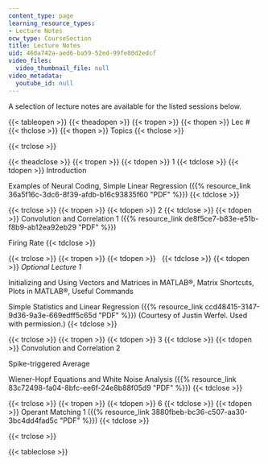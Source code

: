 ```yaml
---
content_type: page
learning_resource_types:
- Lecture Notes
ocw_type: CourseSection
title: Lecture Notes
uid: 460a742a-aed6-ba59-52ed-99fe80d2edcf
video_files:
  video_thumbnail_file: null
video_metadata:
  youtube_id: null
---
```


A selection of lecture notes are available for the listed sessions below.

{{< tableopen >}}
{{< theadopen >}}
{{< tropen >}}
{{< thopen >}}
Lec #
{{< thclose >}}
{{< thopen >}}
Topics
{{< thclose >}}

{{< trclose >}}

{{< theadclose >}}
{{< tropen >}}
{{< tdopen >}}
1
{{< tdclose >}}
{{< tdopen >}}
Introduction  
  
Examples of Neural Coding, Simple Linear Regression ({{% resource_link 36a5f16c-3dc6-8f39-afdb-b16c93835f60 "PDF" %}})
{{< tdclose >}}

{{< trclose >}}
{{< tropen >}}
{{< tdopen >}}
2
{{< tdclose >}}
{{< tdopen >}}
Convolution and Correlation 1 ({{% resource_link de8f5ce7-b83e-e51b-f8b9-ab12ea92eb29 "PDF" %}})  
  
Firing Rate
{{< tdclose >}}

{{< trclose >}}
{{< tropen >}}
{{< tdopen >}}
 
{{< tdclose >}}
{{< tdopen >}}
_Optional Lecture 1_  
  
Initializing and Using Vectors and Matrices in MATLAB®, Matrix Shortcuts, Plots in MATLAB®, Useful Commands  
  
Simple Statistics and Linear Regression ({{% resource_link ccd48415-3147-9d36-9a3e-669edff5c65d "PDF" %}}) (Courtesy of Justin Werfel. Used with permission.)
{{< tdclose >}}

{{< trclose >}}
{{< tropen >}}
{{< tdopen >}}
3
{{< tdclose >}}
{{< tdopen >}}
Convolution and Correlation 2  
  
Spike-triggered Average  
  
Wiener-Hopf Equations and White Noise Analysis ({{% resource_link 83c72498-fa04-8bfc-ee6f-24e8b88f05d9 "PDF" %}})
{{< tdclose >}}

{{< trclose >}}
{{< tropen >}}
{{< tdopen >}}
6
{{< tdclose >}}
{{< tdopen >}}
Operant Matching 1 ({{% resource_link 3880fbeb-bc36-c507-aa30-3bc4dd4fad5c "PDF" %}})
{{< tdclose >}}

{{< trclose >}}

{{< tableclose >}}